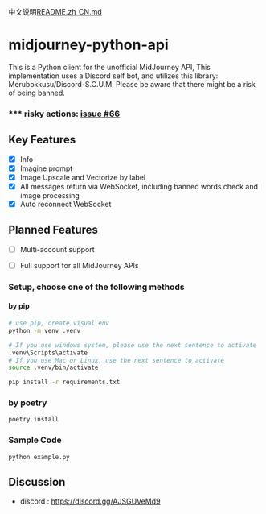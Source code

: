 中文说明[README.zh_CN.md](README.zh_CN.md)
# midjourney-python-api
This is a Python client for the unofficial MidJourney API, This implementation uses a Discord self bot, and utilizes this library: Merubokkusu/Discord-S.C.U.M. Please be aware that there might be a risk of being banned.


### *** risky actions: [issue #66](https://github.com/Merubokkusu/Discord-S.C.U.M/issues/66#issue-876713938)

## Key Features
- [x] Info
- [x] Imagine prompt
- [x] Image Upscale and Vectorize by label
- [x] All messages return via WebSocket, including banned words check and image processing
- [x] Auto reconnect WebSocket

## Planned Features
- [ ] Multi-account support
- [ ] Full support for all MidJourney APIs


### Setup, choose one of the following methods

#### by pip
```bash
# use pip, create visual env
python -m venv .venv

# If you use windows system, please use the next sentence to activate
.venv\Scripts\activate
# If you use Mac or Linux, use the next sentence to activate
source .venv/bin/activate

pip install -r requirements.txt
```


### by poetry
```bash
poetry install
```


### Sample Code

```python 
python example.py
```


## Discussion
- discord : https://discord.gg/AJSGUVeMd9
